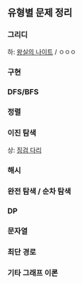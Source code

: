 ## 유형별 문제 정리 

### 그리디 
하: [왕실의 나이트](https://vida0822.github.io/%EC%95%8C%EA%B3%A0%EB%A6%AC%EC%A6%98/Algorithm_%EC%99%95%EC%8B%A4%EC%9D%98-%EB%82%98%EC%9D%B4%ED%8A%B8/) / 
    ㅇㅇㅇ

### 구현 

### DFS/BFS 

### 정렬 

### 이진 탐색 

상: [징검 다리](https://vida0822.github.io/%EC%95%8C%EA%B3%A0%EB%A6%AC%EC%A6%98/Algorithm_%EC%A7%95%EA%B2%80%EB%8B%A4%EB%A6%AC/) 

### 해시 

### 완전 탐색 / 순차 탐색

### DP 

### 문자열 

### 최단 경로 

### 기타 그래프 이론 



